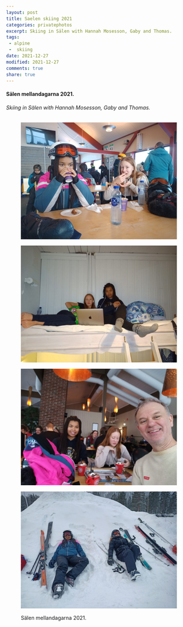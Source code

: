 ```yaml
---
layout: post
title: Saelen skiing 2021
categories: privatephotos
excerpt: Skiing in Sälen with Hannah Mosesson, Gaby and Thomas.
tags:
 - alpine
 -  skiing
date: 2021-12-27
modified: 2021-12-27
comments: true
share: true
---
```



#### Sälen mellandagarna 2021.

###### Skiing in Sälen with Hannah Mosesson, Gaby and Thomas.

<figure class='half'>

<a href="../../photos/se_20211227_saelen-alpin/se_20211227_saelen-alpin_m_IMG_20211227_132003_581.jpg"><img src="../../photos/se_20211227_saelen-alpin/se_20211227_saelen-alpin_m_IMG_20211227_132003_581.jpg" alt="image"></a>

<a href="../../photos/se_20211227_saelen-alpin/se_20211227_saelen-alpin_m_IMG_20211227_210224_887.jpg"><img src="../../photos/se_20211227_saelen-alpin/se_20211227_saelen-alpin_m_IMG_20211227_210224_887.jpg" alt="image"></a>

<a href="../../photos/se_20211227_saelen-alpin/se_20211227_saelen-alpin_m_IMG_20211228_123817_292.jpg"><img src="../../photos/se_20211227_saelen-alpin/se_20211227_saelen-alpin_m_IMG_20211228_123817_292.jpg" alt="image"></a>

<a href="../../photos/se_20211227_saelen-alpin/se_20211227_saelen-alpin_m_IMG_20211228_143508_712.jpg"><img src="../../photos/se_20211227_saelen-alpin/se_20211227_saelen-alpin_m_IMG_20211228_143508_712.jpg" alt="image"></a>

<figcaption>Sälen mellandagarna 2021.</figcaption>

</figure>
